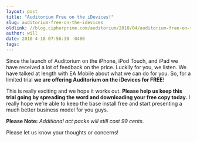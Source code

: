```yaml
---
layout: post
title: "Auditorium Free on the iDevices!"
slug: auditorium-free-on-the-idevices
oldlink: //blog.cipherprime.com/auditorium/2010/04/auditorium-free-on-the-idevices
author: will
date: 2010-4-18 07:56:30 -0400
tags: 
---
```


Since the launch of Auditorium on the iPhone, iPod Touch, and iPad we have received a lot of feedback on the price. Luckily for you, we listen. We have talked at length with EA Mobile about what we can do for you. So, for a limited trial **we are offering Auditorium on the iDevices for FREE**!

This is really exciting and we hope it works out. **Please help us keep this trial going by spreading the word and downloading your free copy today.** I really hope we’re able to keep the base install free and start presenting a much better business model for you guys.

**Please Note:** _Additional act packs will still cost 99 cents._

Please let us know your thoughts or concerns!
